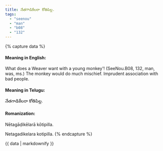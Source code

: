 ```yaml
---
title: నేతగాడికేలరా కోతిపిల్ల.
tags:
  - "seenou"
  - "man"
  - "b08"
  - "132"
---
```


{% capture data %}
#### Meaning in English:
What does a Weaver want with a young monkey'!
(SeeNou.B08, 132, man, was, ms.)
The monkey would do much mischief.
Imprudent association with bad people.

#### Meaning in Telugu:
నేతగాడికేలరా కోతిపిల్ల.

#### Romanization:
Nētagāḍikēlarā kōtipilla.

Netagadikelara kotipilla.
{% endcapture %}

{{ data | markdownify }}

